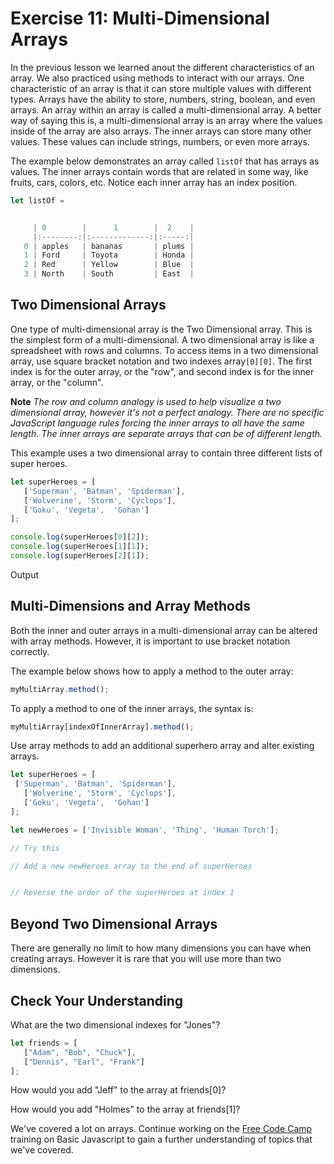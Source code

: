# Exercise 11: Multi-Dimensional Arrays

In the previous lesson we learned anout the different characteristics of an array. We also practiced using methods to interact with our arrays. One characteristic of an array is that it can store multiple values with different types. Arrays have the ability to store, numbers, string, boolean, and even arrays. An array within an array is called a multi-dimensional array. A better way of saying this is, a multi-dimensional array is an array where the values inside of the array are also arrays. The inner arrays can store many other values. These values can include strings, numbers, or even more arrays.

The example below demonstrates an array called `listOf` that has arrays as values. The inner arrays contain words that are related in some way, like fruits, cars, colors, etc. Notice each inner array has an index position.

```js
let listOf =
```

```js

     | 0        |      1        |  2    |
     |:--------:|:-------------:|:-----:|
   0 | apples   | bananas       | plums |
   1 | Ford     | Toyota        | Honda |
   2 | Red      | Yellow        | Blue  |
   3 | North    | South         | East  |
```

## Two Dimensional Arrays

One type of multi-dimensional array is the Two Dimensional array. This is the simplest form of a multi-dimensional. A two dimensional array is like a spreadsheet with rows and columns. To access items in a two dimensional array, use square bracket notation and two indexes array`[0][0]`. The first index is for the outer array, or the "row", and second index is for the inner array, or the "column".

**Note**
*The row and column analogy is used to help visualize a two dimensional array, however it's not a perfect analogy. There are no specific JavaScript language rules forcing the inner arrays to all have the same length. The inner arrays are separate arrays that can be of different length.*

This example uses a two dimensional array to contain three different lists of super heroes.

```js
let superHeroes = [
   ['Superman', 'Batman', 'Spiderman'],
   ['Wolverine', 'Storm', 'Cyclops'],
   ['Goku', 'Vegeta',  'Gohan']
];

console.log(superHeroes[0][2]);
console.log(superHeroes[1][1]);
console.log(superHeroes[2][1]);
```

Output

<!-- Spiderman
Storm
Vegeta -->

## Multi-Dimensions and Array Methods

Both the inner and outer arrays in a multi-dimensional array can be altered with array methods. However, it is important to use bracket notation correctly.

The example below shows how to apply a method to the outer array:

```js
myMultiArray.method();
```

To apply a method to one of the inner arrays, the syntax is:

```js
myMultiArray[indexOfInnerArray].method();
```

Use array methods to add an additional superhero array and alter existing arrays.

```js
let superHeroes = [
 ['Superman', 'Batman', 'Spiderman'],
   ['Wolverine', 'Storm', 'Cyclops'],
   ['Goku', 'Vegeta',  'Gohan']
];

let newHeroes = ['Invisible Woman', 'Thing', 'Human Torch'];

// Try this

// Add a new newHeroes array to the end of superHeroes


// Reverse the order of the superHeroes at index 1
```

<!-- push superheroes array
superHeroes.push(newHeroes);
console.log(superHeroes[3][2]); -->

<!-- Reverse array
superHeroes[1].reverse();
console.log(superHeroes[1]); -->

## Beyond Two Dimensional Arrays

There are generally no limit to how many dimensions you can have when creating arrays. However it is rare that you will use more than two dimensions.

## Check Your Understanding

What are the two dimensional indexes for "Jones"?

```js
let friends = [
   ["Adam", "Bob", "Chuck"],
   ["Dennis", "Earl", "Frank"]
];
```

How would you add "Jeff" to the array at friends[0]?

How would you add "Holmes" to the array at friends[1]?

We've covered a lot on arrays. Continue working on the [Free Code Camp](https://www.freecodecamp.org/learn/javascript-algorithms-and-data-structures/) training on Basic Javascript to gain a further understanding of topics that we've covered.
